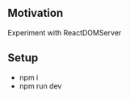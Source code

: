 <h2>Motivation</h2>
Experiment with ReactDOMServer


<h2>Setup</h2>
<ul>
<li>npm i</li>
<li>npm run dev</li>
</ul>
